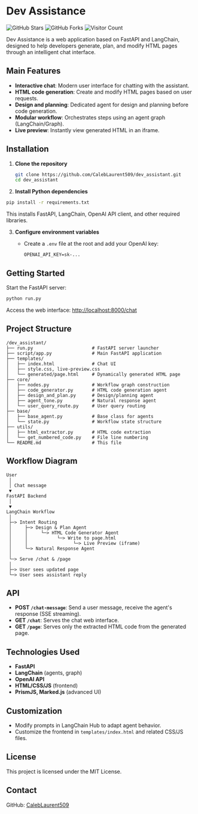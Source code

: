 
# Dev Assistance
![GitHub Stars](https://img.shields.io/github/stars/CalebLaurent509/dev_assistant?style=social)
![GitHub Forks](https://img.shields.io/github/forks/CalebLaurent509/dev_assistant?style=social)
![Visitor Count](https://visitor-badge.laobi.icu/badge?page_id=CalebLaurent509.dev_assistant)


Dev Assistance is a web application based on FastAPI and LangChain, designed to help developers generate, plan, and modify HTML pages through an intelligent chat interface.

## Main Features

- **Interactive chat**: Modern user interface for chatting with the assistant.
- **HTML code generation**: Create and modify HTML pages based on user requests.
- **Design and planning**: Dedicated agent for design and planning before code generation.
- **Modular workflow**: Orchestrates steps using an agent graph (LangChain/Graph).
- **Live preview**: Instantly view generated HTML in an iframe.

## Installation

1. **Clone the repository**

   ```bash
   git clone https://github.com/CalebLaurent509/dev_assistant.git
   cd dev_assistant
   ```

2. **Install Python dependencies**

```bash
pip install -r requirements.txt
```

This installs FastAPI, LangChain, OpenAI API client, and other required libraries.

3. **Configure environment variables**

   - Create a `.env` file at the root and add your OpenAI key:

     ```env
     OPENAI_API_KEY=sk-...
     ```

## Getting Started

Start the FastAPI server:

```bash
python run.py
```

Access the web interface: [http://localhost:8000/chat](http://localhost:8000/chat)


## Project Structure

```text
/dev_assistant/
├── run.py                      # FastAPI server launcher
├── script/app.py               # Main FastAPI application
├── templates/
│   ├── index.html              # Chat UI
│   ├── style.css, live-preview.css
│   └── generated/page.html     # Dynamically generated HTML page
├── core/
│   ├── nodes.py                # Workflow graph construction
│   ├── code_generator.py       # HTML code generation agent
│   ├── design_and_plan.py      # Design/planning agent
│   ├── agent_tone.py           # Natural response agent
│   └── user_query_route.py     # User query routing
├── base/
│   ├── base_agent.py           # Base class for agents
│   └── state.py                # Workflow state structure
├── utils/
│   ├── html_extractor.py       # HTML code extraction
│   └── get_numbered_code.py    # File line numbering
└── README.md                   # This file
```

## Workflow Diagram

```
User
 │
 │ Chat message
 ▼
FastAPI Backend
 │
 ▼
LangChain Workflow
 │
 ├─> Intent Routing
 │     ├─> Design & Plan Agent
 │     │     └─> HTML Code Generator Agent
 │     │           └─> Write to page.html
 │     │                 └─> Live Preview (iframe)
 │     └─> Natural Response Agent
 │
 └─> Serve /chat & /page
 │
 ├─> User sees updated page
 └─> User sees assistant reply
```

## API

- **POST `/chat-message`**: Send a user message, receive the agent's response (SSE streaming).
- **GET `/chat`**: Serves the chat web interface.
- **GET `/page`**: Serves only the extracted HTML code from the generated page.

## Technologies Used

- **FastAPI**
- **LangChain** (agents, graph)
- **OpenAI API**
- **HTML/CSS/JS** (frontend)
- **PrismJS, Marked.js** (advanced UI)

## Customization

- Modify prompts in LangChain Hub to adapt agent behavior.
- Customize the frontend in `templates/index.html` and related CSS/JS files.


## License

This project is licensed under the MIT License.


## Contact

GitHub: [CalebLaurent509](https://github.com/CalebLaurent509)


